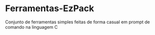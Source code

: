 # Ferramentas-EzPack
Conjunto de ferramentas simples feitas de forma casual em prompt de comando na linguagem C

